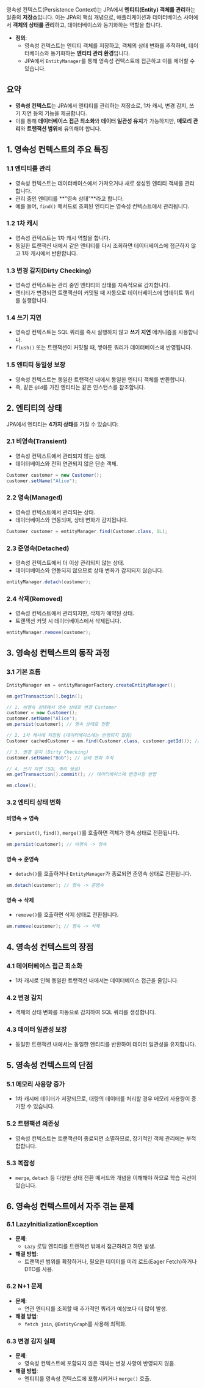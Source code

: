 
영속성 컨텍스트(Persistence Context)는 JPA에서 **엔티티(Entity) 객체를 관리**하는 일종의 **저장소**입니다. 이는 JPA의 핵심 개념으로, 애플리케이션과 데이터베이스 사이에서 **객체의 상태를 관리**하고, 데이터베이스와 동기화하는 역할을 합니다.

- **정의**:
    - 영속성 컨텍스트는 엔티티 객체를 저장하고, 객체의 상태 변화를 추적하며, 데이터베이스와 동기화하는 **엔티티 관리 환경**입니다.
    - JPA에서 `EntityManager`를 통해 영속성 컨텍스트에 접근하고 이를 제어할 수 있습니다.

## 요약

- **영속성 컨텍스트**는 JPA에서 엔티티를 관리하는 저장소로, 1차 캐시, 변경 감지, 쓰기 지연 등의 기능을 제공합니다.
- 이를 통해 **데이터베이스 접근 최소화**와 **데이터 일관성 유지**가 가능하지만, **메모리 관리**와 **트랜잭션 범위**에 유의해야 합니다.

## **1. 영속성 컨텍스트의 주요 특징**

### **1.1 엔티티를 관리**

- 영속성 컨텍스트는 데이터베이스에서 가져오거나 새로 생성된 엔티티 객체를 관리합니다.
- 관리 중인 엔티티를 **"영속 상태"**라고 합니다.
- 예를 들어, `find()` 메서드로 조회된 엔티티는 영속성 컨텍스트에서 관리됩니다.

### **1.2 1차 캐시**

- 영속성 컨텍스트는 1차 캐시 역할을 합니다.
- 동일한 트랜잭션 내에서 같은 엔티티를 다시 조회하면 데이터베이스에 접근하지 않고 1차 캐시에서 반환합니다.

### **1.3 변경 감지(Dirty Checking)**

- 영속성 컨텍스트는 관리 중인 엔티티의 상태를 지속적으로 감지합니다.
- 엔티티가 변경되면 트랜잭션이 커밋될 때 자동으로 데이터베이스에 업데이트 쿼리를 실행합니다.

### **1.4 쓰기 지연**

- 영속성 컨텍스트는 SQL 쿼리를 즉시 실행하지 않고 **쓰기 지연** 메커니즘을 사용합니다.
- `flush()` 또는 트랜잭션이 커밋될 때, 쌓아둔 쿼리가 데이터베이스에 반영됩니다.

### **1.5 엔티티 동일성 보장**

- 영속성 컨텍스트는 동일한 트랜잭션 내에서 동일한 엔티티 객체를 반환합니다.
- 즉, 같은 `@Id`를 가진 엔티티는 같은 인스턴스를 참조합니다.

## **2. 엔티티의 상태**

JPA에서 엔티티는 **4가지 상태**를 가질 수 있습니다:

### **2.1 비영속(Transient)**

- 영속성 컨텍스트에서 관리되지 않는 상태.
- 데이터베이스와 전혀 연관되지 않은 단순 객체.
```java
Customer customer = new Customer();
customer.setName("Alice");
```

### **2.2 영속(Managed)**

- 영속성 컨텍스트에서 관리되는 상태.
- 데이터베이스와 연동되며, 상태 변화가 감지됩니다.
```java
Customer customer = entityManager.find(Customer.class, 1L);
```

### **2.3 준영속(Detached)**

- 영속성 컨텍스트에서 더 이상 관리되지 않는 상태.
- 데이터베이스와 연동되지 않으므로 상태 변화가 감지되지 않습니다.
```java
entityManager.detach(customer);
```

### **2.4 삭제(Removed)**

- 영속성 컨텍스트에서 관리되지만, 삭제가 예약된 상태.
- 트랜잭션 커밋 시 데이터베이스에서 삭제됩니다.
```java
entityManager.remove(customer);
```

## **3. 영속성 컨텍스트의 동작 과정**

### **3.1 기본 흐름**

```java
EntityManager em = entityManagerFactory.createEntityManager(); 

em.getTransaction().begin();  

// 1. 비영속 상태에서 영속 상태로 변경 Customer 
customer = new Customer(); 
customer.setName("Alice"); 
em.persist(customer); // 영속 상태로 전환  

// 2. 1차 캐시에 저장됨 (데이터베이스에는 반영되지 않음) 
Customer cachedCustomer = em.find(Customer.class, customer.getId()); // 캐시에서 조회  

// 3. 변경 감지 (Dirty Checking) 
customer.setName("Bob"); // 상태 변화 추적  

// 4. 쓰기 지연 (SQL 쿼리 생성) 
em.getTransaction().commit(); // 데이터베이스에 변경사항 반영 

em.close();
```

### **3.2 엔티티 상태 변화**

#### **비영속 → 영속**

- `persist()`, `find()`, `merge()`를 호출하면 객체가 영속 상태로 전환됩니다.
```java
em.persist(customer); // 비영속 -> 영속
```

#### **영속 → 준영속**

- `detach()`를 호출하거나 `EntityManager`가 종료되면 준영속 상태로 전환됩니다.
```java
em.detach(customer); // 영속 -> 준영속
```

#### **영속 → 삭제**

- `remove()`를 호출하면 삭제 상태로 전환됩니다.
```java
em.remove(customer); // 영속 -> 삭제
```


## **4. 영속성 컨텍스트의 장점**

### **4.1 데이터베이스 접근 최소화**

- 1차 캐시로 인해 동일한 트랜잭션 내에서는 데이터베이스 접근을 줄입니다.

### **4.2 변경 감지**

- 객체의 상태 변화를 자동으로 감지하여 SQL 쿼리를 생성합니다.

### **4.3 데이터 일관성 보장**

- 동일한 트랜잭션 내에서는 동일한 엔티티를 반환하여 데이터 일관성을 유지합니다.


## **5. 영속성 컨텍스트의 단점**

### **5.1 메모리 사용량 증가**

- 1차 캐시에 데이터가 저장되므로, 대량의 데이터를 처리할 경우 메모리 사용량이 증가할 수 있습니다.

### **5.2 트랜잭션 의존성**

- 영속성 컨텍스트는 트랜잭션이 종료되면 소멸하므로, 장기적인 객체 관리에는 부적합합니다.

### **5.3 복잡성**

- `merge`, `detach` 등 다양한 상태 전환 메서드와 개념을 이해해야 하므로 학습 곡선이 있습니다.


## **6. 영속성 컨텍스트에서 자주 겪는 문제**

### **6.1 LazyInitializationException**

- **문제**:
    - `Lazy` 로딩 엔티티를 트랜잭션 밖에서 접근하려고 하면 발생.
- **해결 방법**:
    - 트랜잭션 범위를 확장하거나, 필요한 데이터를 미리 로드(Eager Fetch)하거나 DTO를 사용.


### **6.2 N+1 문제**

- **문제**:
    - 연관 엔티티를 조회할 때 추가적인 쿼리가 예상보다 더 많이 발생.
- **해결 방법**:
    - `fetch join`, `@EntityGraph`를 사용해 최적화.


### **6.3 변경 감지 실패**

- **문제**:
    - 영속성 컨텍스트에 포함되지 않은 객체는 변경 사항이 반영되지 않음.
- **해결 방법**:
    - 엔티티를 영속성 컨텍스트에 포함시키거나 `merge()` 호출.